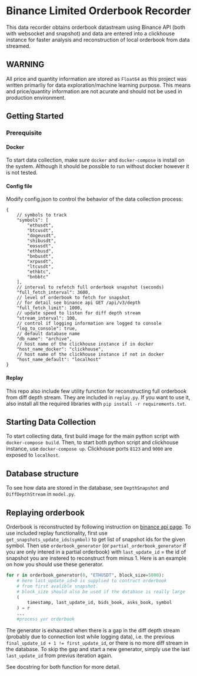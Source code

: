 # Binance Limited Orderbook Recorder
This data recorder obtains orderbook datastream using Binance API (both with websocket and snapshot) and data are entered into a clickhouse instance for faster analysis and reconstruction of local orderbook from data streamed.

## WARNING
All price and quantity information are stored as `Float64` as this project was written primarliy for data exploration/machine learning purpose. This means and price/quantity information are not acurate and should not be used in production environment.

## Getting Started

### Prerequisite

#### Docker
To start data collection, make sure `docker` and `docker-compose` is install on the system. Although it should be possible to run without docker however it is not tested.

#### Config file
Modify config.json to control the behavior of the data collection process:
```jsonc
{
    // symbols to track
    "symbols": [
        "ethusdt",
        "btcusdt",
        "dogeusdt",
        "shibusdt",
        "eosusdt",
        "ethbusd",
        "bnbusdt",
        "xrpusdt",
        "ltcusdt",
        "ethbtc",
        "bnbbtc"
    ],
    // interval to refetch full orderbook snapshot (seconds)
    "full_fetch_interval": 3600,
    // level of orderbook to fetch for snapshot
    // for detail see binance api GET /api/v3/depth
    "full_fetch_limit": 1000,
    // update speed to listen for diff depth stream
    "stream_interval": 100,
    // control if logging information are logged to console
    "log_to_console": true,
    // default database name
    "db_name": "archive",
    // host name of the clickhouse instance if in docker
    "host_name_docker": "clickhouse",
    // host name of the clickhouse instance if not in docker
    "host_name_default": "localhost"
}
```
#### Replay
This repo also include few utility function for reconstructing full orderbook from diff depth stream. They are included in `replay.py`. If you want to use it, also install all the required libraries with `pip install -r requirements.txt`.

## Starting Data Collection
To start collecting data, first build image for the main python script with `docker-compose build`. Then, to start both python script and clickhouse instance, use `docker-compose up`. Clickhouse ports `8123` and `9000` are exposed to `localhost`.

## Database structure
To see how data are stored in the database, see `DepthSnapshot` and `DiffDepthStream` in `model.py`.

## Replaying orderbook

Orderbook is reconstructed by following instruction on [binance api page](https://binance-docs.github.io/apidocs/spot/en/#diff-depth-stream). To use included replay functionality, first use `get_snapshots_update_ids(symbol)` to get list of snapshot ids for the given symbol. Then use `orderbook_generator` (or `partial_orderbook_generator` if you are only intered in a partial orderbook) with `last_update_id` = the id of snapshot you are instered to reconstruct from minus 1. Here is an example on how you should use these generator.

```python
for r in orderbook_generator(0, "ETHUSDT", block_size=5000):
    # here last_update_id=0 is supplied to contruct orderbook
    # from first avalible snapshot.
    # block_size should also be used if the database is really large
    (
        timestamp, last_update_id, bids_book, asks_book, symbol
    ) = r
    ... 
    #process yor orderbook
```

The generator is exhausted when there is a gap in the diff depth stream  (probably due to connection lost while logging data), i.e. the previous `final_update_id + 1 != first_update_id`, or there is no more diff stream in the database. To skip the gap and start a new generator, simply use the last `last_update_id` from previus iteration again.

See docstring for both function for more detail.
